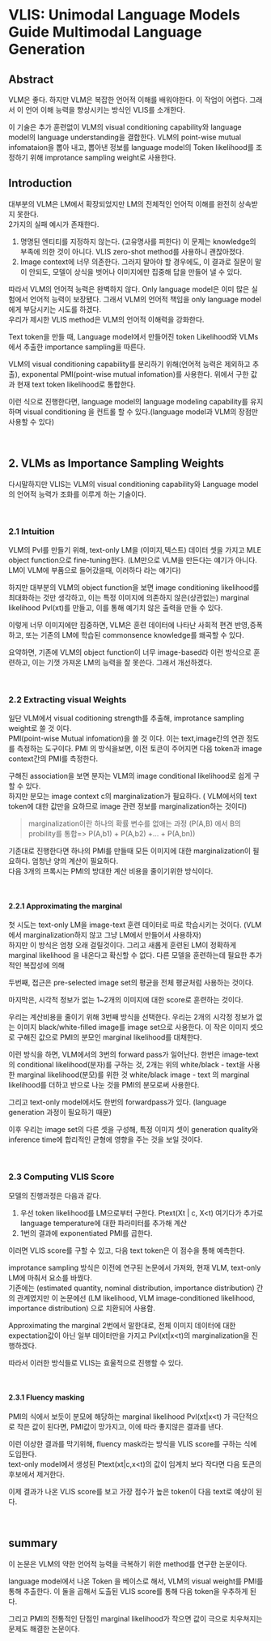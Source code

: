 # VLIS: Unimodal Language Models Guide Multimodal Language Generation

## Abstract 

VLM은 좋다. 하지만 VLM은 복잡한 언어적 이해를 배워야한다. 이 작업이 어렵다. 그래서 이 언어 이해 능력을 향상시키는 방식인 VLIS를 소개한다.  

이 기술은 추가 훈련없이 VLM의 visual conditioning capability와 language model의 language understanding을 결합한다. VLM의 point-wise mutual infomataion을 뽑아 내고, 뽑아낸 정보를 language model의 Token likelihood를 조정하기 위해 improtance sampling weight로 사용한다.  

## Introduction

대부분의 VLM은 LM에서 확장되었지만 LM의 전체적인 언어적 이해를 완전히 상속받지 못한다.  
2가지의 실패 예시가 존재한다.
1. 명명된 엔티티를 지정하지 않는다. (고유명사를 피한다) 이 문제는 knowledge의 부족에 의한 것이 아니다.  VLIS zero-shot method를 사용하니 괜찮아졌다.
2. Image context에 너무 의존한다. 그러지 말아야 할 경우에도, 이 결과로 질문이 말이 안되도, 모델이 상식을 벗어나 이미지에만 집중해 답을 만들어 낼 수 있다. 

따라서 VLM의 언어적 능력은 완벽하지 않다. Only language model은 이미 많은 실험에서 언어적 능력이 보장됐다. 그래서 VLM의 언어적 책임을 only language model에게 부담시키는 시도를 하겠다.  
우리가 제시한 VLIS method은 VLM의 언어적 이해력을 강화한다.  

Text token을 만들 때, Language model에서 만들어진 token Likelihood와 VLMs에서 추출한 importance sampling을 따른다.  

VLM의 visual conditioning capability를 분리하기 위해(언어적 능력은 제외하고 추출), exponental PMI(point-wise mutual infomation)를 사용한다. 위에서 구한 값과 현재 text token likelihood로 통합한다.  

이런 식으로 진행한다면, language model의 language modeling capability를 유지하며 visual conditioning 을 컨트롤 할 수 있다.(language model과 VLM의 장점만 사용할 수 있다)  

<br>

## 2. VLMs as Importance Sampling Weights

다시말하지만 VLIS는 VLM의 visual conditioning capability와 Language model의 언어적 능력가 조화를 이루게 하는 기술이다.

<br>


### 2.1 Intuition

VLM의 Pvl를 만들기 위해, text-only LM을 (이미지,텍스트) 데이터 셋을 가지고 MLE object function으로 fine-tuning한다. (LM만으로 VLM을 만든다는 얘기가 아니다. LM이 VLM에 부품으로 들어갔을때, 이러하다 라는 얘기다)  

하지만 대부분의 VLM의 object function을 보면 image conditioning likelihood를 최대화하는 것만 생각하고, 이는 특정 이미지에 의존하지 않은(상관없는) marginal likelihood Pvl(xt)를 만들고, 이를 통해 예기치 않은 출력을 만들 수 있다.  

이렇게 너무 이미지에만 집중하면, VLM은 훈련 데이터에 나타난 사회적 편견 반영,증폭하고, 또는 기존의 LM에 학습된 commonsence knowledge를 왜곡할 수 있다.  

요약하면, 기존에 VLM의 object function이 너무 image-based라 이런 방식으로 훈련하고, 이는 기껏 가져온 LM의 능력을 잘 못쓴다. 그래서 개선하겠다. 

<br>

### 2.2 Extracting visual Weights

일단 VLM에서 visual coditioning strength를 추출해, improtance sampling weight로 쓸 것 이다.  
PMI(point-wise Mutual infomation)을 쓸 것 이다. 이는 text,image간의 연관 정도를 측정하는 도구이다. 
PMI 의 방식을보면, 이전 토큰이 주어지면 다음 token과 image context간의 PMI를 측정한다.  

구해진 association을 보면 분자는 VLM의 image conditional likelihood로 쉽게 구할 수 있다.  
하지만 분모는 image context c의 marginalization가 필요하다. ( VLM에서의 text token에 대한 값만을 요하므로 image 관련 정보를 marginalization하는 것이다)  
> marginalization이란 하나의 확률 변수를 없애는 과정 (P(A,B) 에서 B의 probility를 통합=> P(A,b1) + P(A,b2) +... +  P(A,bn))
 
기존대로 진행한다면 하나의 PMI를 만들때 모든 이미지에 대한 marginalization이 필요하다. 엄청난 양의 계산이 필요하다.  
다음 3개의 프록시는 PMI의 방대한 계산 비용을 줄이기위한 방식이다.  

<br>

#### 2.2.1 Approximating the marginal

첫 시도는 text-only LM을 image-text 훈련 데이터로 따로 학습시키는 것이다. (VLM에서 marginalization하지 않고 그냥 LM에서 만들어서 사용하자)  
하지만 이 방식은 엄청 오래 걸릴것이다. 그리고 새롭게 훈련된 LM이 정확하게 marginal likelihood 을 내온다고 확신할 수 없다. 다른 모델을 훈련하는데 필요한 추가적인 복잡성에 의해  

두번째, 접근은 pre-selected image set의 평균을 전체 평균처럼 사용하는 것이다.  

마지막은, 시각적 정보가 없는 1~2개의 이미지에 대한 score로 훈련하는 것이다.  

우리는 계산비용을 줄이기 위해 3번째 방식을 선택한다.
우리는 2개의 시각정 정보가 없는 이미지 black/white-filled image를 image set으로 사용한다. 이 작은 이미지 셋으로 구해진 값으로 PMI의 분모인 marginal likelihood를 대채한다.  

이런 방식을 하면, VLM에서의 3번의 forward pass가 일어난다.
한번은 image-text의 conditional likelihood(분자)를 구하는 것, 2개는 위의 white/black - text을 사용한 marginal likelihood(분모)를 위한 것
white/black image - text 의 marginal likelihood를 더하고 반으로 나눈 것을 PMI의 분모로써 사용한다.  

그리고 text-only model에서도 한번의 forwardpass가 있다. (language generation 과정이 필요하기 때문)  

이후 우리는 image set의 다른 셋을 구성해, 특정 이미지 셋이 generation quality와 inference time에 합리적인 균형에 영향을 주는 것을 보일 것이다.  

<br>

### 2.3 Computing VLIS Score

모델의 진행과정은 다음과 같다. 
1. 우선 token likelihood를 LM으로부터 구한다. Ptext(Xt | c, X<t)  여기다가 추가로 language temperature에 대한 파라미터를 추가해 계산
2. 1번의 결과에 exponentiated PMI를 곱한다. 

이러면 VLIS score를 구할 수 있고, 다음 text token은 이 점수을 통해 예측한다.  

improtance sampling 방식은 이전에 연구된 논문에서 가져와, 현재 VLM, text-only LM에 마춰서 요소를 바꿨다.  
기존에는 (estimated quantity, nominal distribution, importance distribution) 간의 관계였지만 이 논문에선 (LM likelihood, VLM image-conditioned likelihood, importance distribution) 으로 치환되어 사용함.  

Approximating the marginal 2번에서 말한대로, 전체 이미지 데이터에 대한 expectation값이 아닌 일부 데이터만을 가지고 Pvl(xt|x<t)의 marginalization을 진행하겠다.  

따라서 이러한 방식들로 VLIS는 효울적으로 진행할 수 있다.  

<br>


#### 2.3.1 Fluency masking

PMI의 식에서 보듯이 분모에 해당하는 marginal likelihood Pvl(xt|x<t) 가 극단적으로 작은 값이 된다면, PMI값이 망가지고, 이에 따라 좋지않은 결과를 낸다.  

이런 이상한 결과를 막기위해, fluency mask라는 방식을 VLIS score를 구하는 식에 도입한다.  
text-only model에서 생성된 Ptext(xt|c,x<t)의 값이 임계치 보다 작다면 다음 토큰의 후보에서 제거한다. 

이제 결과가 나온 VLIS score를 보고 가장 점수가 높은 token이 다음 text로 예상이 된다.  

<br>

## summary

이 논문은 VLM의 약한 언어적 능력을 극복하기 위한 method를 연구한 논문이다. 

language model에서 나온 Token 을 베이스로 해서, VLM의 visual weight를 PMI를 통해 추출한다. 이 둘을 곱해서 도출된 VLIS score를 통해 다음 token을 우추하게 된다.  

그리고 PMI의 전통적인 단점인 marginal likelihood가 작으면 값이 극으로 치우쳐지는 문제도 해결한 논문이다.  
